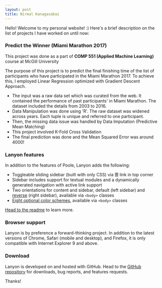 ```yaml
---
layout: post
title: Nirmal Kanagasabai
---
```


Hello! Welcome to my personal website! :)
Here's a brief description on the list of projects I have worked on until now:

### Predict the Winner (Miami Marathon 2017)

<p class="message"> This project was done as a part of <strong>COMP 551 (Applied Machine Learning)</strong> course at McGill University
</p>

The purpose of this project is to predict the final finishing time of the list of participants who have participated in the Miami Marathon 2017. To achieve this, I employed Linear Regression optimized with Gradient Descent Approach.  

* The input was a raw data set which was curated from the web. It contained the performance of past participants' in Miami Marathon. The dataset included the details from 2003 to 2016.
* Data Manipulation was done using 'R'. The raw dataset was widened across years. Each tuple is unique and referred to one participant.
* Then, the missing data issue was handled by Data Imputation (Predictive Mean Matching)
* This project involved K-Fold Cross Validation
* The final prediction was done and the Mean Squared Error was around 4000!

### Lanyon features

In addition to the features of Poole, Lanyon adds the following:

* Toggleable sliding sidebar (built with only CSS) via **☰** link in top corner
* Sidebar includes support for textual modules and a dynamically generated navigation with active link support
* Two orientations for content and sidebar, default (left sidebar) and [reverse](https://github.com/poole/lanyon#reverse-layout) (right sidebar), available via `<body>` classes
* [Eight optional color schemes](https://github.com/poole/lanyon#themes), available via `<body>` classes

[Head to the readme](https://github.com/poole/lanyon#readme) to learn more.

### Browser support

Lanyon is by preference a forward-thinking project. In addition to the latest versions of Chrome, Safari (mobile and desktop), and Firefox, it is only compatible with Internet Explorer 9 and above.

### Download

Lanyon is developed on and hosted with GitHub. Head to the <a href="https://github.com/poole/lanyon">GitHub repository</a> for downloads, bug reports, and features requests.

Thanks!
